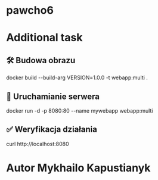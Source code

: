 # pawcho6
Additional task
=======
## 🛠️ Budowa obrazu
docker build --build-arg VERSION=1.0.0 -t webapp:multi .

## 🚀 Uruchamianie serwera
docker run -d -p 8080:80 --name mywebapp webapp:multi

## ✅ Weryfikacja działania
curl http://localhost:8080

# Autor Mykhailo Kapustianyk